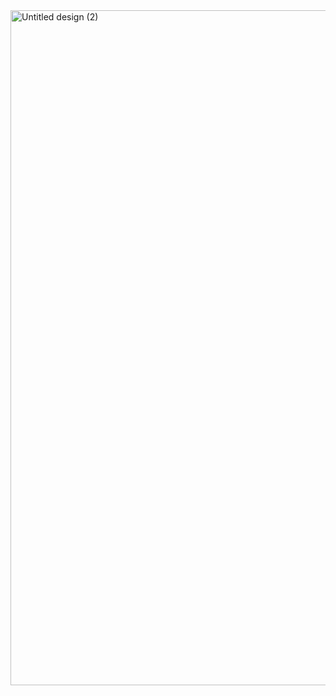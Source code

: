 <img width="2000" height="1080" alt="Untitled design (2)" src="https://github.com/user-attachments/assets/0ead8833-d3d7-4bf0-b477-1e3acb7ae1c8" />
